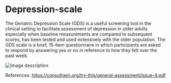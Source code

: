 # Depression-scale
The Geriatric Depression Scale (GDS) is a useful screening tool in the clinical setting to facilitate assessment of depression in older adults especially when baseline measurements are compared to
subsequent scores, has been tested and used extensively with the older population. 
The GDS scale is a brief, 15-item questionnaire in which participants are asked to respond by answering yes or no in reference to how they felt over the past week. 
 
 
 ![Image description](https://i.imgur.com/1JKyNEl.gif)

References:
<https://consultgeri.org/try-this/general-assessment/issue-4.pdf>
